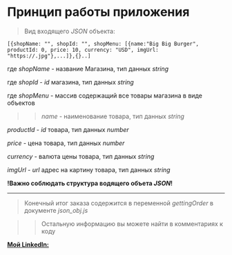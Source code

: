 #  Принцип работы приложения

> Вид входящего *JSON* объекта:

  ```[{shopName: "", shopId: "", shopMenu: [{name:"Big Big Burger", productId: 0, price: 10, currency: "USD", imgUrl: "https://.jpg"},...]},{}..]```

  где *shopName* - название Магазина, тип данных *string*

  где *shopId* - *id* магазина, тип данных *string*

  где *shopMenu* - массив содержащий все товары магазина в виде объектов

>> *name* - наименование товара, тип данных *string*

  *productId* - *id* товара, тип данных *number*

  *price* - цена товара, тип данных *number*

  *currency* - валюта цены товара, тип данных *string*

  *imgUrl* - *url* адрес на картину товара,  тип данных *string*

**!Важно соблюдать структура водящего объета *JSON*!**

***

> Конечный итог заказа содержится в переменной *gettingOrder* в документе *json_obj.js*

>> Остальную информацию вы можете найти в комментариях к коду

**[Мой LinkedIn:](https://www.linkedin.com/in/viktor-komissarov-66269b252/)**
